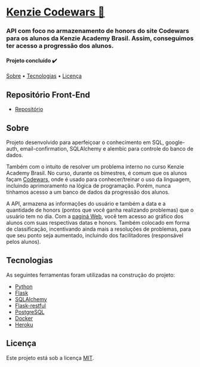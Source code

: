 # [Kenzie Codewars 👾](https://codewars-kenzie-xi.vercel.app/dashboard)

### API com foco no armazenamento de honors do site Codewars para os alunos da Kenzie Academy Brasil. Assim, conseguimos ter acesso a progressão dos alunos.

#### Projeto concluído ✔️

[Sobre](#sobre) • [Tecnologias](#tecnologias) • [Licença](#licença)

## Repositório Front-End
- [Repositório](https://github.com/CalebeNavarro/codewars-front-sql)

## Sobre

Projeto desenvolvido para aperfeiçoar o conhecimento em SQL, google-auth, email-confirmation, SQLAlchemy e alembic para controle do banco de dados.

Também com o intuito de resolver um problema interno no curso Kenzie Academy Brasil. No curso, durante os bimestres, é comum que os alunos façam [Codewars](https://www.codewars.com/), onde é usado para conhecer/treinar o uso da linguagem, incluindo aprimoramento na lógica de programação. Porém, nunca tínhamos acesso a um banco de dados da progressão dos alunos. 

A API, armazena as informações do usuário e também a data e a quantidade de honors (pontos que você ganha realizando problemas) que o usuário tem no dia. Com a [paginá Web](https://codewars-kenzie-sql.vercel.app/), você tem acesso ao gráfico dos alunos com suas respectivas datas e honors. Também colocado em forma de classificação, incentivando ainda mais a resoluções de problemas, para que seu ponto seja aumentado, incluindo dos facilitadores (responsável pelos alunos).


## Tecnologias

As seguintes ferramentas foram utilizadas na construção do projeto:

- [Python](https://docs.python.org/3/)
- [Flask](https://flask.palletsprojects.com/en/2.1.x/)
- [SQLAlchemy](https://www.sqlalchemy.org/)
- [Flask-restful](https://flask-restful.readthedocs.io/en/latest/)
- [PostgreSQL](https://www.postgresql.org/)
- [Docker](https://www.docker.com/)
- [Heroku](https://www.heroku.com/about)

## Licença

Este projeto está sob a licença [MIT](https://choosealicense.com/licenses/mit/).
